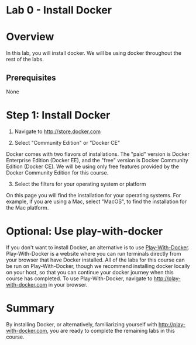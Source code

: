 # Lab 0 - Install Docker

# Overview

In this lab, you will install docker. We will be using docker throughout the rest of the labs. 

## Prerequisites

None


# Step 1: Install Docker

1. Navigate to http://store.docker.com

2. Select "Community Edition" or "Docker CE"

Docker comes with two flavors of installations. The "paid" version is Docker Enterprise Edition (Docker EE), and the "free" version is Docker Community Edition (Docker CE). We will be using only free features provided by the Docker Community Edition for this course.

3. Select the filters for your operating system or platform

On this page you will find the installation for your operating systems. For example, if you are using a Mac, select "MacOS", to find the installation for the Mac platform.

# **Optional:** Use play-with-docker
If you don't want to install Docker, an alternative is to use [Play-With-Docker](http://play-with-docker.com). Play-With-Docker is a website where you can run terminals directly from your browser that have Docker installed. All of the labs for this course can be run on Play-With-Docker, though we recommend installing docker locally on your host, so that you can continue your docker journey when this course has completed. To use Play-With-Docker, navigate to http://play-with-docker.com in your browser.

# Summary

By installing Docker, or alternatively, familiarizing yourself with http://play-with-docker.com, you are ready to complete the remaining labs in this course.

